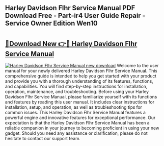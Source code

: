 ## Harley Davidson Flhr Service Manual PDF Download Free - Part-ir4 User Guide Repair - Service Owner Edition Wen10

# <h2><a href="http://bc75834.oget.top/?id=Harley+Davidson+Flhr+Service+Manual">🔗Download New 👉🔴 Harley Davidson Flhr Service Manual</a></h2>

[![Harley Davidson Flhr Service Manual new download](https://i.imgur.com/5g1atiW.png)](http://bc75834.oget.top/?id=Harley+Davidson+Flhr+Service+Manual)
Welcome to the user manual for your newly delivered Harley Davidson Flhr Service Manual. This comprehensive guide is intended to help you get started with your product and provide you with a thorough understanding of its features, functions, and capabilities. You will find step-by-step instructions for installation, operation, maintenance, and troubleshooting. Before using your Harley Davidson Flhr Service Manual, please familiarize yourself with its functions and features by reading this user manual. It includes clear instructions for installation, setup, and operation, as well as troubleshooting tips for common issues. This Harley Davidson Flhr Service Manual features a powerful engine and innovative features for exceptional performance. Our expectation is that the Harley Davidson Flhr Service Manual has been a reliable companion in your journey to becoming proficient in using your new gadget. Should you need any assistance or clarification, please do not hesitate to contact our support team.
